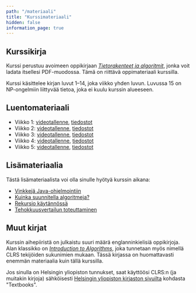 ```yaml
---
path: "/materiaali"
title: "Kurssimateriaali"
hidden: false
information_page: true
---
```


## Kurssikirja

Kurssi perustuu avoimeen oppikirjaan
[_Tietorakenteet ja algoritmit_](https://cs.helsinki.fi/u/ahslaaks/tirakirja/),
jonka voit ladata itsellesi PDF-muodossa. Tämä on riittävä oppimateriaali kurssilla.

Kurssi käsittelee kirjan luvut 1–14, joka viikko yhden luvun.
Luvussa 15 on NP-ongelmiin liittyvää tietoa, joka ei kuulu kurssin alueeseen.

## Luentomateriaali

- Viikko 1: [videotallenne](https://www.helsinki.fi/en/unitube/video/d1733eed-b574-46e0-b291-cc25beca4b33),
  [tiedostot](https://www.cs.helsinki.fi/u/ahslaaks/tira19/luento1/)
- Viikko 2: [videotallenne](https://www.helsinki.fi/fi/unitube/video/60666605-e45a-42b0-bccf-599405424857),
  [tiedostot](https://www.cs.helsinki.fi/u/ahslaaks/tira19/luento2/)
- Viikko 3: [videotallenne](https://www.helsinki.fi/en/unitube/video/913f08b8-e10a-4770-b02f-92dd19c6df4a),
  [tiedostot](https://www.cs.helsinki.fi/u/ahslaaks/tira19/luento3/)
- Viikko 4: [videotallenne](https://www.helsinki.fi/en/unitube/video/59eef7f1-add8-486d-81bb-cad0a7e3b06a),
  [tiedostot](https://www.cs.helsinki.fi/u/ahslaaks/tira19/luento4/)
- Viikko 5: [videotallenne](https://www.helsinki.fi/en/unitube/video/2c439b84-697c-4b38-8ca2-b2e07323cf1e),
  [tiedostot](https://www.cs.helsinki.fi/u/ahslaaks/tira19/luento5/)

## Lisämateriaalia

Tästä lisämateriaalista voi olla sinulle hyötyä kurssin aikana:

- [Vinkkejä Java-ohjelmointiin](/vinkkeja-javaan)
- [Kuinka suunnitella algoritmeja?](/algoritmien-suunnittelu)
- [Rekursio käytännössä](/rekursio-kaytannossa)
- [Tehokkuusvertailun toteuttaminen](/tehokkuusvertailu)

## Muut kirjat

Kurssin aihepiiristä on julkaistu suuri määrä englanninkielisiä oppikirjoja.
Alan klassikko on
[_Introduction to Algorithms_](http://mitpress.mit.edu/algorithms/),
joka tunnetaan myös nimellä CLRS tekijöiden sukunimien mukaan.
Tässä kirjassa on huomattavasti enemmän materiaalia kuin
tällä kurssilla.

Jos sinulla on Helsingin yliopiston tunnukset,
saat käyttöösi CLRS:n (ja muitakin kirjoja) sähköisesti
[Helsingin yliopiston kirjaston sivuilta](http://libraryguides.helsinki.fi/cs)
kohdasta "Textbooks".
